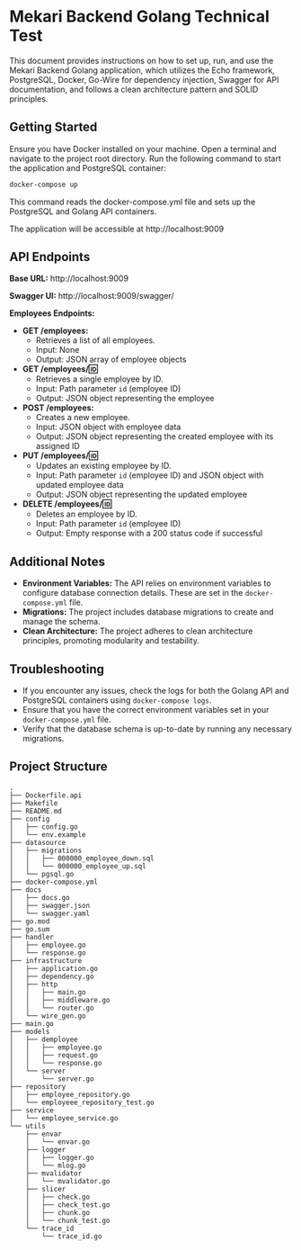 # Mekari Backend Golang Technical Test

This document provides instructions on how to set up, run, and use the Mekari Backend Golang application, which utilizes the Echo framework, PostgreSQL, Docker, Go-Wire for dependency injection, Swagger for API documentation, and follows a clean architecture pattern and SOLID principles.


## Getting Started

Ensure you have Docker installed on your machine.
Open a terminal and navigate to the project root directory.
Run the following command to start the application and PostgreSQL container:
```bash
docker-compose up
```
This command reads the docker-compose.yml file and sets up the PostgreSQL and Golang API containers.

The application will be accessible at http://localhost:9009

## API Endpoints

**Base URL:** http://localhost:9009

**Swagger UI:** http://localhost:9009/swagger/

**Employees Endpoints:**

-   **GET /employees:**
    -   Retrieves a list of all employees.
    -   Input: None
    -   Output: JSON array of employee objects
-   **GET /employees/:id:**
    -   Retrieves a single employee by ID.
    -   Input: Path parameter  `id`  (employee ID)
    -   Output: JSON object representing the employee
-   **POST /employees:**
    -   Creates a new employee.
    -   Input: JSON object with employee data
    -   Output: JSON object representing the created employee with its assigned ID
-   **PUT /employees/:id:**
    -   Updates an existing employee by ID.
    -   Input: Path parameter  `id`  (employee ID) and JSON object with updated employee data
    -   Output: JSON object representing the updated employee
-   **DELETE /employees/:id:**
    -   Deletes an employee by ID.
    -   Input: Path parameter  `id`  (employee ID)
    -   Output: Empty response with a 200 status code if successful

## Additional Notes

-   **Environment Variables:**  The API relies on environment variables to configure database connection details. These are set in the  `docker-compose.yml`  file.
-   **Migrations:**  The project includes database migrations to create and manage the schema.
-   **Clean Architecture:**  The project adheres to clean architecture principles, promoting modularity and testability.

## Troubleshooting

-   If you encounter any issues, check the logs for both the Golang API and PostgreSQL containers using  `docker-compose logs`.
-   Ensure that you have the correct environment variables set in your  `docker-compose.yml`  file.
-   Verify that the database schema is up-to-date by running any necessary migrations.

## Project Structure

```plaintext
.
├── Dockerfile.api
├── Makefile
├── README.md
├── config
│   ├── config.go
│   └── env.example
├── datasource
│   ├── migrations
│   │   ├── 000000_employee_down.sql
│   │   └── 000000_employee_up.sql
│   └── pgsql.go
├── docker-compose.yml
├── docs
│   ├── docs.go
│   ├── swagger.json
│   └── swagger.yaml
├── go.mod
├── go.sum
├── handler
│   ├── employee.go
│   └── response.go
├── infrastructure
│   ├── application.go
│   ├── dependency.go
│   ├── http
│   │   ├── main.go
│   │   ├── middleware.go
│   │   └── router.go
│   └── wire_gen.go
├── main.go
├── models
│   ├── demployee
│   │   ├── employee.go
│   │   ├── request.go
│   │   └── response.go
│   └── server
│       └── server.go
├── repository
│   ├── employee_repository.go
│   └── employeee_repository_test.go
├── service
│   └── employee_service.go
└── utils
    ├── envar
    │   └── envar.go
    ├── logger
    │   ├── logger.go
    │   └── mlog.go
    ├── mvalidator
    │   └── mvalidator.go
    ├── slicer
    │   ├── check.go
    │   ├── check_test.go
    │   ├── chunk.go
    │   └── chunk_test.go
    └── trace_id
        └── trace_id.go
```